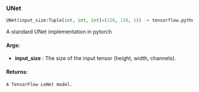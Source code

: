 

### UNet
```python
UNet(input_size:Tuple[int, int, int]=(128, 128, 1)) -> tensorflow.python.keras.engine.training.Model
```
A standard UNet implementation in pytorch



#### Args:

* **input_size** :  The size of the input tensor (height, width, channels).

#### Returns:
    A TensorFlow LeNet model.